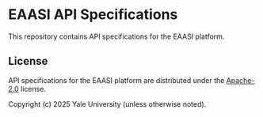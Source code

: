 # EAASI API Specifications

This repository contains API specifications for the EAASI platform.

## License

API specifications for the EAASI platform are distributed under the [Apache-2.0](./LICENSE) license.

Copyright (c) 2025 Yale University (unless otherwise noted).
